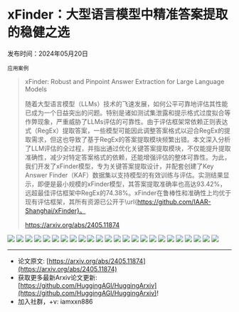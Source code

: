 # xFinder：大型语言模型中精准答案提取的稳健之选
发布时间：2024年05月20日

`应用案例`
> xFinder: Robust and Pinpoint Answer Extraction for Large Language Models
>
> 随着大型语言模型（LLMs）技术的飞速发展，如何公平可靠地评估其性能已成为一个日益突出的问题。特别是诸如测试集泄露和提示格式过度拟合等作弊现象，严重威胁了LLMs评估的可靠性。由于评估框架常依赖正则表达式（RegEx）提取答案，一些模型可能因此调整答案格式以迎合RegEx的提取需求，但这也导致了基于RegEx的答案提取模块频繁出错。本文深入分析了LLM评估的全过程，并指出通过优化关键答案提取模块，不仅能提升提取准确性，减少对特定答案格式的依赖，还能增强评估的整体可靠性。为此，我们开发了xFinder模型，专为关键答案提取设计，并配套创建了Key Answer Finder（KAF）数据集以支持模型的有效训练与评估。实测结果显示，即便是最小规模的xFinder模型，其答案提取准确率也高达93.42%，远超最佳评估框架中RegEx的74.38%。xFinder在鲁棒性和准确性上均优于现有评估框架，其所有资源已公开于\url{https://github.com/IAAR-Shanghai/xFinder}。
>
> https://arxiv.org/abs/2405.11874

![](https://raw.githubusercontent.com/HuggingAGI/HuggingArxiv/main/paper_images/2405.11874/weakness_eval.jpg)
![](https://raw.githubusercontent.com/HuggingAGI/HuggingArxiv/main/paper_images/2405.11874/example.jpg)
![](https://raw.githubusercontent.com/HuggingAGI/HuggingArxiv/main/paper_images/2405.11874/framework.jpg)
![](https://raw.githubusercontent.com/HuggingAGI/HuggingArxiv/main/paper_images/2405.11874/x1.png)
![](https://raw.githubusercontent.com/HuggingAGI/HuggingArxiv/main/paper_images/2405.11874/x2.png)
![](https://raw.githubusercontent.com/HuggingAGI/HuggingArxiv/main/paper_images/2405.11874/x3.png)
![](https://raw.githubusercontent.com/HuggingAGI/HuggingArxiv/main/paper_images/2405.11874/x4.png)
![](https://raw.githubusercontent.com/HuggingAGI/HuggingArxiv/main/paper_images/2405.11874/x5.png)
![](https://raw.githubusercontent.com/HuggingAGI/HuggingArxiv/main/paper_images/2405.11874/x6.png)
![](https://raw.githubusercontent.com/HuggingAGI/HuggingArxiv/main/paper_images/2405.11874/x7.png)
![](https://raw.githubusercontent.com/HuggingAGI/HuggingArxiv/main/paper_images/2405.11874/x8.png)
![](https://raw.githubusercontent.com/HuggingAGI/HuggingArxiv/main/paper_images/2405.11874/x9.png)
![](https://raw.githubusercontent.com/HuggingAGI/HuggingArxiv/main/paper_images/2405.11874/x10.png)
![](https://raw.githubusercontent.com/HuggingAGI/HuggingArxiv/main/paper_images/2405.11874/x11.png)
![](https://raw.githubusercontent.com/HuggingAGI/HuggingArxiv/main/paper_images/2405.11874/x12.png)
![](https://raw.githubusercontent.com/HuggingAGI/HuggingArxiv/main/paper_images/2405.11874/x13.png)
![](https://raw.githubusercontent.com/HuggingAGI/HuggingArxiv/main/paper_images/2405.11874/x14.png)
![](https://raw.githubusercontent.com/HuggingAGI/HuggingArxiv/main/paper_images/2405.11874/x15.png)
![](https://raw.githubusercontent.com/HuggingAGI/HuggingArxiv/main/paper_images/2405.11874/x16.png)
![](https://raw.githubusercontent.com/HuggingAGI/HuggingArxiv/main/paper_images/2405.11874/x17.png)
![](https://raw.githubusercontent.com/HuggingAGI/HuggingArxiv/main/paper_images/2405.11874/x18.png)
![](https://raw.githubusercontent.com/HuggingAGI/HuggingArxiv/main/paper_images/2405.11874/x19.png)
![](https://raw.githubusercontent.com/HuggingAGI/HuggingArxiv/main/paper_images/2405.11874/x20.png)
![](https://raw.githubusercontent.com/HuggingAGI/HuggingArxiv/main/paper_images/2405.11874/x21.png)

<hr />

- 论文原文: [https://arxiv.org/abs/2405.11874](https://arxiv.org/abs/2405.11874)
- 获取更多最新Arxiv论文更新: [https://github.com/HuggingAGI/HuggingArxiv](https://github.com/HuggingAGI/HuggingArxiv)!
- 加入社群，+v: iamxxn886